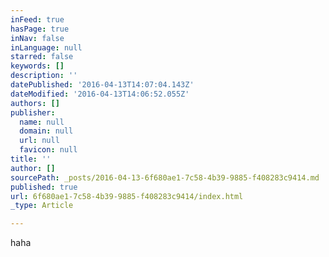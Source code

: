 ```yaml
---
inFeed: true
hasPage: true
inNav: false
inLanguage: null
starred: false
keywords: []
description: ''
datePublished: '2016-04-13T14:07:04.143Z'
dateModified: '2016-04-13T14:06:52.055Z'
authors: []
publisher:
  name: null
  domain: null
  url: null
  favicon: null
title: ''
author: []
sourcePath: _posts/2016-04-13-6f680ae1-7c58-4b39-9885-f408283c9414.md
published: true
url: 6f680ae1-7c58-4b39-9885-f408283c9414/index.html
_type: Article

---
```

haha